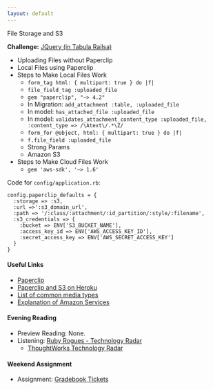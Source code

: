 ```yaml
---
layout: default
---
```


File Storage and S3

**Challenge:** [JQuery (in Tabula Railsa)](https://github.com/rposborne/rails_assignments/blob/master/challenges/rails_jquery.md)

* Uploading Files without Paperclip
* Local Files using Paperclip
* Steps to Make Local Files Work
  * `form_tag html: { multipart: true } do |f|`
  * `file_field_tag :uploaded_file`
  * `gem "paperclip", "~> 4.2"`
  * In Migration: `add_attachment :table, :uploaded_file`
  * In model: `has_attached_file :uploaded_file`
  * In model: `validates_attachment_content_type :uploaded_file, :content_type => /\Atext\/.*\Z/`
  * `form_for @object, html: { multipart: true } do |f|`
  * `f.file_field :uploaded_file`
  * Strong Params
  * Amazon S3
* Steps to Make Cloud Files Work
  * `gem 'aws-sdk', '~> 1.6'`

Code for `config/application.rb`:

    config.paperclip_defaults = {
      :storage => :s3,
      :url =>':s3_domain_url',
      :path => '/:class/:attachment/:id_partition/:style/:filename',
      :s3_credentials => {
        :bucket => ENV['S3_BUCKET_NAME'],
        :access_key_id => ENV['AWS_ACCESS_KEY_ID'],
        :secret_access_key => ENV['AWS_SECRET_ACCESS_KEY']
      }
    }

#### Useful Links

* [Paperclip](https://github.com/thoughtbot/paperclip)
* [Paperclip and S3 on Heroku](https://devcenter.heroku.com/articles/paperclip-s3)
* [List of common media types](http://www.freeformatter.com/mime-types-list.html)
* [Explanation of Amazon Services](https://www.expeditedssl.com/aws-in-plain-english)

#### Evening Reading

* Preview Reading: None.
* Listening: [Ruby Rogues - Technology Radar](http://devchat.tv/ruby-rogues/195-rr-building-your-technology-radar-with-neal-ford)
  * [ThoughtWorks Technology Radar](http://www.thoughtworks.com/radar/tools)

#### Weekend Assignment

* Assignment: [Gradebook Tickets](https://github.com/tiyd-rails-2016-01/gradebook_tickets)

<!-- [Stack Undertow](https://github.com/tiyd-rails-2016-01/stack_undertow) -->
